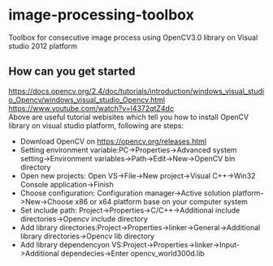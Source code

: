 # image-processing-toolbox
Toolbox for consecutive image process using OpenCV3.0 library on Visual studio 2012 platform

## How can you get started
https://docs.opencv.org/2.4/doc/tutorials/introduction/windows_visual_studio_Opencv/windows_visual_studio_Opencv.html<br />
https://www.youtube.com/watch?v=l4372qtZ4dc<br />
Above are useful tutorial webisites which tell you how to install OpenCV library on visual studio platform, following are steps:<br />
* Download OpenCV on https://opencv.org/releases.html<br />
* Setting environment variable:PC->Properties->Advanced system setting->Environment variables->Path->Edit->New->OpenCV bin directory<br />
* Open new projects: Open VS->File->New project->Visual C++->Win32 Console application->Finish<br />
* Choose configuration: Configuration manager->Active solution platform->New->Choose x86 or x64 platform base on your computer system<br />
* Set include path: Project->Properties->C/C++->Additional include directories->Opencv include directory<br />
* Add library directories:Project->Properties->linker->General->Additional library directories->Opencv lib directory<br />
* Add library dependencyon VS:Project->Properties->linker->Input->Additional dependecies->Enter opencv_world300d.lib<br />
